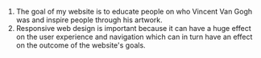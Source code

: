 1. The goal of my website is to educate people on who Vincent Van Gogh was and inspire people through his artwork.
2. Responsive web design is important because it can have a huge effect on the user experience and navigation which can in turn have an effect on the outcome of the website's goals.

